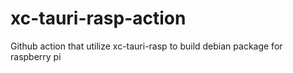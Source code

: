 # xc-tauri-rasp-action
Github action that utilize xc-tauri-rasp to build debian package for raspberry pi
